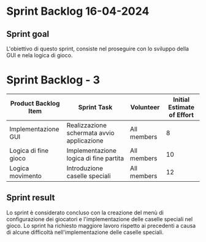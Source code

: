 # Sprint Backlog 16-04-2024

## Sprint goal
L'obiettivo di questo sprint, consiste nel proseguire con lo sviluppo della GUI e nela logica di gioco.

# Sprint Backlog - 3

| Product Backlog Item | Sprint Task                                | Volunteer   | Initial Estimate of Effort |
|----------------------|--------------------------------------------|-------------|----------------------------|
| Implementazione GUI  | Realizzazione schermata avvio applicazione | All members | 8                          | 
| Logica di fine gioco | Implementazione logica di fine partita     | All members | 10                         |
| Logica movimento     | Introduzione caselle speciali              | All members | 12                         |


## Sprint result
Lo sprint è considerato concluso con la creazione del menù di configurazione dei giocatori e l'implementazione delle caselle speciali nel gioco. Lo sprint ha richiesto maggiore lavoro rispetto ai precedenti a causa di alcune difficoltà nell'implementazione delle caselle speciali.
